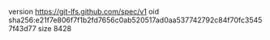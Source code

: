 version https://git-lfs.github.com/spec/v1
oid sha256:e21f7e806f7f1b2fd7656c0ab520517ad0aa537742792c84f70fc35457f43d77
size 8428

